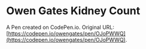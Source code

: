 # Owen Gates Kidney Count

A Pen created on CodePen.io. Original URL: [https://codepen.io/owengates/pen/OJoPWWQ](https://codepen.io/owengates/pen/OJoPWWQ).

